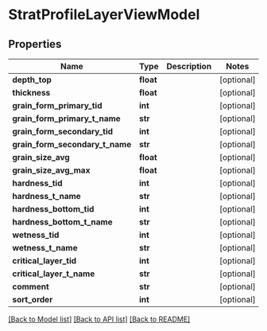 # StratProfileLayerViewModel

## Properties
Name | Type | Description | Notes
------------ | ------------- | ------------- | -------------
**depth_top** | **float** |  | [optional] 
**thickness** | **float** |  | [optional] 
**grain_form_primary_tid** | **int** |  | [optional] 
**grain_form_primary_t_name** | **str** |  | [optional] 
**grain_form_secondary_tid** | **int** |  | [optional] 
**grain_form_secondary_t_name** | **str** |  | [optional] 
**grain_size_avg** | **float** |  | [optional] 
**grain_size_avg_max** | **float** |  | [optional] 
**hardness_tid** | **int** |  | [optional] 
**hardness_t_name** | **str** |  | [optional] 
**hardness_bottom_tid** | **int** |  | [optional] 
**hardness_bottom_t_name** | **str** |  | [optional] 
**wetness_tid** | **int** |  | [optional] 
**wetness_t_name** | **str** |  | [optional] 
**critical_layer_tid** | **int** |  | [optional] 
**critical_layer_t_name** | **str** |  | [optional] 
**comment** | **str** |  | [optional] 
**sort_order** | **int** |  | [optional] 

[[Back to Model list]](../README.md#documentation-for-models) [[Back to API list]](../README.md#documentation-for-api-endpoints) [[Back to README]](../README.md)

